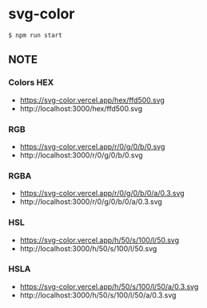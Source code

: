 # svg-color

```
$ npm run start
```

## NOTE

### Colors HEX
- https://svg-color.vercel.app/hex/ffd500.svg
- http://localhost:3000/hex/ffd500.svg

### RGB
- https://svg-color.vercel.app/r/0/g/0/b/0.svg
- http://localhost:3000/r/0/g/0/b/0.svg

### RGBA
- https://svg-color.vercel.app/r/0/g/0/b/0/a/0.3.svg
- http://localhost:3000/r/0/g/0/b/0/a/0.3.svg

### HSL
- https://svg-color.vercel.app/h/50/s/100/l/50.svg
- http://localhost:3000/h/50/s/100/l/50.svg

### HSLA
- https://svg-color.vercel.app/h/50/s/100/l/50/a/0.3.svg
- http://localhost:3000/h/50/s/100/l/50/a/0.3.svg
